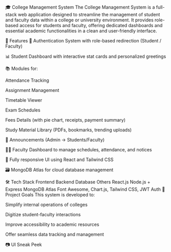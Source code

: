 🎓 College Management System
The College Management System is a full-stack web application designed to streamline the management of student and faculty data within a college or university environment. It provides role-based access for students and faculty, offering dedicated dashboards and essential academic functionalities in a clean and user-friendly interface.

🚀 Features
🔐 Authentication System with role-based redirection (Student / Faculty)

📊 Student Dashboard with interactive stat cards and personalized greetings

📚 Modules for:

Attendance Tracking

Assignment Management

Timetable Viewer

Exam Schedules

Fees Details (with pie chart, receipts, payment summary)

Study Material Library (PDFs, bookmarks, trending uploads)

📢 Announcements (Admin → Students/Faculty)

🧑‍🏫 Faculty Dashboard to manage schedules, attendance, and notices

📱 Fully responsive UI using React and Tailwind CSS

🗃️ MongoDB Atlas for cloud database management

🛠️ Tech Stack
Frontend	Backend	Database	Others
React.js	Node.js + Express	MongoDB Atlas	Font Awesome, Chart.js, Tailwind CSS, JWT Auth
📌 Project Goals
This system is developed to:

Simplify internal operations of colleges

Digitize student-faculty interactions

Improve accessibility to academic resources

Offer seamless data tracking and management

📷 UI Sneak Peek
